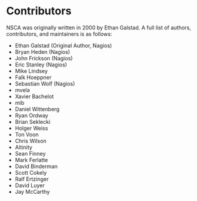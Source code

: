 Contributors
============

NSCA was originally written in 2000 by Ethan Galstad.
A full list of authors, contributors, and maintainers is as follows:

 * Ethan Galstad (Original Author, Nagios)
 * Bryan Heden (Nagios)
 * John Frickson (Nagios)
 * Eric Stanley (Nagios)
 * Mike Lindsey
 * Falk Hoeppner
 * Sebastian Wolf (Nagios)
 * mvela
 * Xavier Bachelot
 * mib
 * Daniel Wittenberg
 * Ryan Ordway
 * Brian Seklecki
 * Holger Weiss
 * Ton Voon
 * Chris Wilson
 * Altinity
 * Sean Finney
 * Mark Ferlatte
 * David Binderman
 * Scott Cokely
 * Ralf Ertzinger
 * David Luyer
 * Jay McCarthy
